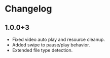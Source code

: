 # Changelog

## 1.0.0+3
- Fixed video auto play and resource cleanup.
- Added swipe to pause/play behavior.
- Extended file type detection.
